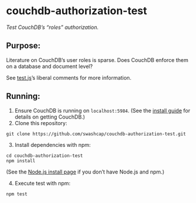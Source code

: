 # couchdb-authorization-test

_Test CouchDB’s “roles” authorization._

## Purpose:

Literature on CouchDB’s user roles is sparse. Does CouchDB enforce them on a database and document level?

See [test.js](./test.js)’s liberal comments for more information.

## Running:

1. Ensure CouchDB is running on `localhost:5984`. (See the [install guide](http://docs.couchdb.org/en/2.0.0/install/index.html) for details on getting CouchDB.)
2. Clone this repository:

  ```shell
  git clone https://github.com/swashcap/couchdb-authorization-test.git
  ```

3. Install dependencies with npm:

  ```shell
  cd couchdb-authorization-test
  npm install
  ```

  (See the [Node.js install page](https://nodejs.org/en/download/) if you don’t have Node.js and npm.)

4. Execute test with npm:

  ```shell
  npm test
  ```

